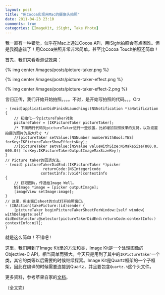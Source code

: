 ```yaml
---
layout: post
title: "用Cocoa实现用Mac的摄像头拍照"
date: 2011-04-23 23:10
comments: true
categories: [ImageKit, iSight, Take Photo]
---
```


我一直有一种错觉，似乎在Mac上通过Cocoa API，用iSight拍照会有点困难。但是我彻底错了！用Cocoa拍照非常非常简单。甚至比Cocoa Touch拍照还简单！

首先，我们来看看测试效果：

{% img center /images/posts/picture-taker.png %}
<!-- more --> 
{% img center /images/posts/picture-taker-effect.png %}

{% img center /images/posts/picture-taker-effect-2.png %}

言归正传，我们开始开始拍照。。。。不对，是开始写拍照的代码。。。Orz

``` objc
- (void)applicationDidFinishLaunching:(NSNotification *)aNotification
{
    // 初始化一个pictureTaker对象
    pictureTaker = [IKPictureTaker pictureTaker];
    /* 下面两行代码对pictureTaker进行一些设置，比如增加拍照效果的支持，以及设置拍摄的照片的最大尺寸 */
    //[pictureTaker setValue:[NSNumber numberWithBool:YES] forKey:IKPictureTakerShowEffectsKey];
    //[pictureTaker setValue:[NSValue valueWithSize:NSMakeSize(800.0, 600.0)] forKey:IKPictureTakerOutputImageMaxSizeKey];
}
// Picture taker的回调方法。
- (void) pictureTakerDidEnd:(IKPictureTaker *)picker
                 returnCode:(NSInteger)code
                contextInfo:(void*)contextInfo
{
    // 获取图片，传递给Image Well。
    NSImage *image = [picker outputImage];
    [imageView setImage:image];
}
// 这里，用主窗口sheet的方式打开拍照窗口。
- (IBAction)takePicture:(id)sender {
    [pictureTaker beginPictureTakerSheetForWindow:[self window] withDelegate:self didEndSelector:@selector(pictureTakerDidEnd:returnCode:contextInfo:) contextInfo:nil];
}
```

就是这么简单！不错吧！

这里，我们用到了Image Kit里的方法和类，Image Kit是一个处理图像的Objective-C API，相当简单而强大。今天只是用到了其中的`IKPictureTaker`一个类，其它的类等以后需要的时候继续探索。Image Kit是Quartz框架的一个子框架，因此在编译的时候需要连接到Quartz，并且要包含`Quartz.h`这个头文件。

更多资料，参考苹果自家的[文档](http://developer.apple.com/library/mac/documentation/GraphicsImaging/Conceptual/ImageKitProgrammingGuide/)。

（全文完）